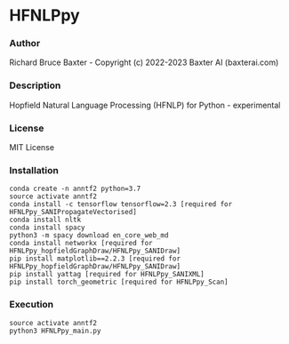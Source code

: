 # HFNLPpy

### Author

Richard Bruce Baxter - Copyright (c) 2022-2023 Baxter AI (baxterai.com)

### Description

Hopfield Natural Language Processing (HFNLP) for Python - experimental

### License

MIT License

### Installation
```
conda create -n anntf2 python=3.7
source activate anntf2
conda install -c tensorflow tensorflow=2.3 [required for HFNLPpy_SANIPropagateVectorised]
conda install nltk
conda install spacy
python3 -m spacy download en_core_web_md
conda install networkx [required for HFNLPpy_hopfieldGraphDraw/HFNLPpy_SANIDraw]
pip install matplotlib==2.2.3 [required for HFNLPpy_hopfieldGraphDraw/HFNLPpy_SANIDraw]
pip install yattag [required for HFNLPpy_SANIXML]
pip install torch_geometric [required for HFNLPpy_Scan]
```

### Execution
```
source activate anntf2
python3 HFNLPpy_main.py
```
